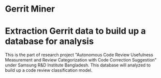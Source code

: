 # Gerrit Miner
# Extraction Gerrit data to build up a database for analysis
This is the part of research project "Autonomous Code Review Usefulness Measurement and Review Categorization with Code Correction Suggestion" under Samsung R&D Institute Bangladesh. This database will analyzed to build up a code review classification model.
